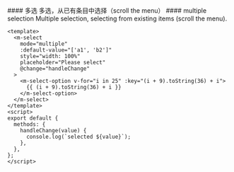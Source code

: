 <cn>
#### 多选
多选，从已有条目中选择（scroll the menu）
</cn>

<us>
#### multiple selection
Multiple selection, selecting from existing items (scroll the menu).
</us>

```vue
<template>
  <m-select
    mode="multiple"
    :default-value="['a1', 'b2']"
    style="width: 100%"
    placeholder="Please select"
    @change="handleChange"
  >
    <m-select-option v-for="i in 25" :key="(i + 9).toString(36) + i">
      {{ (i + 9).toString(36) + i }}
    </m-select-option>
  </m-select>
</template>
<script>
export default {
  methods: {
    handleChange(value) {
      console.log(`selected ${value}`);
    },
  },
};
</script>
```
